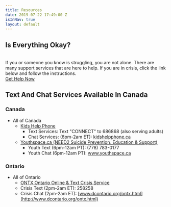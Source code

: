 ```yaml
---
title: Resources
date: 2019-07-22 17:49:00 Z
isInNav: true
layout: default
---
```


## Is Everything Okay?
<br>If you or someone you know is struggling, you are not alone. There are many support services that are here to help. If you are in crisis, click the link below and follow the instructions.
<br>[Get Help Now](http://www.crisisservicescanada.ca/en/)<br/>

## Text And Chat Services Available In Canada

### Canada
* All of Canada
    * [Kids Help Phone](https://kidshelpphone.ca/)
         * Text Services: Text "CONNECT" to 686868 (also serving adults)
         * Chat Services: (6pm-2am ET): [kidshelpphone.ca](https://kidshelpphone.ca/)   
    * [Youthspace.ca (NEED2 Suicide Prevention, Education & Support)](http://www.need2.ca/)
         * Youth Text (6pm-12am PT): (778) 783-0177
         * Youth Chat (6pm-12am PT): [www.youthspace.ca ](http://www.youthspace.ca/)

### Ontario
* All of Ontario
    * [ONTX Ontario Online & Text Crisis Service](http://www.dcontario.org/)
    * Crisis Text (2pm-2am ET): 258258
    * Crisis Chat (2pm-2am ET): [www.dcontario.org/ontx.html](http://www.dcontario.org/ontx.html)
